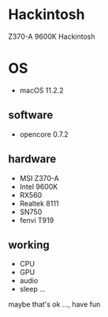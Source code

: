 # Hackintosh
Z370-A 9600K Hackintosh

# OS
  - macOS 11.2.2

## software 
  - opencore 0.7.2

## hardware
  - MSI Z370-A
  - Intel 9600K
  - RX560
  - Realtek 8111
  - SN750
  - fenvi T919
  

## working 
  - CPU 
  - GPU
  - audio
  - sleep
  ...
  
  
maybe that's ok ..., have fun
